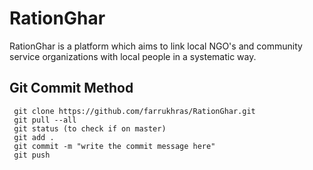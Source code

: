# RationGhar

RationGhar is a platform which aims to link local NGO's and community service organizations with local people in a systematic way.

## Git Commit Method

```
 git clone https://github.com/farrukhras/RationGhar.git
 git pull --all
 git status (to check if on master)
 git add .
 git commit -m "write the commit message here"
 git push
```

